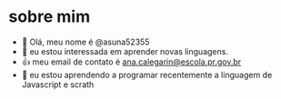 # sobre mim


- 👋 Olá, meu nome é @asuna52355
- 👀 eu estou interessada em aprender novas linguagens.
- :+1: meu email de contato é ana.calegarin@escola.pr.gov.br
- 🌱 eu estou aprendendo a programar recentemente a linguagem de Javascript e scrath
